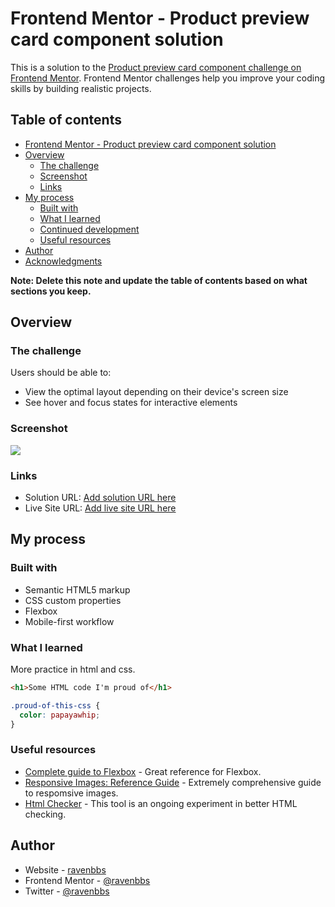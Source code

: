 # Frontend Mentor - Product preview card component solution

This is a solution to the [Product preview card component challenge on Frontend Mentor](https://www.frontendmentor.io/challenges/product-preview-card-component-GO7UmttRfa). Frontend Mentor challenges help you improve your coding skills by building realistic projects. 

## Table of contents
- [Frontend Mentor - Product preview card component solution](#frontend-mentor---product-preview-card-component-solution)
- [Overview](#overview)
  - [The challenge](#the-challenge)
  - [Screenshot](#screenshot)
  - [Links](#links)
- [My process](#my-process)
  - [Built with](#built-with)
  - [What I learned](#what-i-learned)
  - [Continued development](#continued-development)
  - [Useful resources](#useful-resources)
- [Author](#author)
- [Acknowledgments](#acknowledgments)

**Note: Delete this note and update the table of contents based on what sections you keep.**

## Overview

### The challenge

Users should be able to:

- View the optimal layout depending on their device's screen size
- See hover and focus states for interactive elements

### Screenshot

![](./screenshot.jpg)



### Links

- Solution URL: [Add solution URL here](https://www.frontendmentor.io/solutions/web-responsive-sunnyside-semantic-markup-flexbox-bem-xvF-wihkHY)
- Live Site URL: [Add live site URL here](https://keen-alpaca-33abe4.netlify.app/)

## My process

### Built with

- Semantic HTML5 markup
- CSS custom properties
- Flexbox
- Mobile-first workflow


### What I learned

More practice in html and css.

```html
<h1>Some HTML code I'm proud of</h1>
```
```css
.proud-of-this-css {
  color: papayawhip;
}
```

### Useful resources
- [Complete guide to Flexbox](https://css-tricks.com/snippets/css/a-guide-to-flexbox/) - Great reference for Flexbox.
- [Responsive Images: Reference Guide](https://imagekit.io/responsive-images/) - Extremely comprehensive guide to respomsive images.
- [Html Checker](https://validator.w3.org/nu/#textarea) - This tool is an ongoing experiment in better HTML checking.


## Author

- Website - [ravenbbs](https://github.com/ravenbbs)
- Frontend Mentor - [@ravenbbs](https://www.frontendmentor.io/profile/ravenbbs)
- Twitter - [@ravenbbs](https://twitter.com/ravenbbs)


